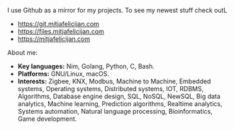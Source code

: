 I use Github as a mirror for my projects. To see my newest stuff check outL

- https://git.mitjafelicijan.com
- https://files.mitjafelicijan.com
- https://mitjafelicijan.com

About me:

- **Key languages:** Nim, Golang, Python, C, Bash.
- **Platforms:** GNU/Linux, macOS.
- **Interests:** Zigbee, KNX, Modbus, Machine to Machine, Embedded systems, Operating systems, Distributed systems, IOT, RDBMS, Algorithms, Database engine design, SQL, NoSQL, NewSQL, Big data analytics, Machine learning, Prediction algorithms, Realtime analytics, Systems automation, Natural language processing, Bioinformatics, Game development.
